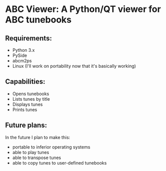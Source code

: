 ABC Viewer: A Python/QT viewer for ABC tunebooks
======================================================================

Requirements:
----------------------------------------------------------------------

 - Python 3.x
 - PySide
 - abcm2ps
 - Linux (I'll work on portability now that it's basically working)
 
Capabilities:
----------------------------------------------------------------------

 - Opens tunebooks
 - Lists tunes by title
 - Displays tunes
 - Prints tunes
 
Future plans:
----------------------------------------------------------------------

In the future I plan to make this:

 - portable to inferior operating systems
 - able to play tunes
 - able to transpose tunes
 - able to copy tunes to user-defined tunebooks
